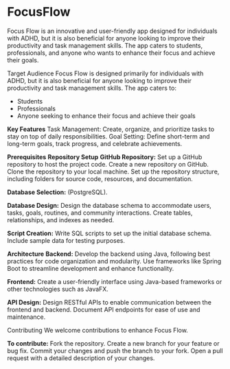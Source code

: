 # FocusFlow
Focus Flow is an innovative and user-friendly app designed for individuals with ADHD, but it is also beneficial for anyone looking to improve their productivity and task management skills. The app caters to students, professionals, and anyone who wants to enhance their focus and achieve their goals.

Target Audience
Focus Flow is designed primarily for individuals with ADHD, but it is also beneficial for anyone looking to improve their productivity and task management skills. The app caters to:

- Students
- Professionals
- Anyone seeking to enhance their focus and achieve their goals
  
**Key Features**
Task Management: Create, organize, and prioritize tasks to stay on top of daily responsibilities.
Goal Setting: Define short-term and long-term goals, track progress, and celebrate achievements.

**Prerequisites**
**Repository Setup**
**GitHub Repository:** 
Set up a GitHub repository to host the project code.
Create a new repository on GitHub.
Clone the repository to your local machine.
Set up the repository structure, including folders for source code, resources, and documentation.


**Database Selection:** (PostgreSQL).

**Database Design:**
Design the database schema to accommodate users, tasks, goals, routines, and community interactions.
Create tables, relationships, and indexes as needed.

**Script Creation:**
Write SQL scripts to set up the initial database schema.
Include sample data for testing purposes.

**Architecture**
**Backend:**
Develop the backend using Java, following best practices for code organization and modularity.
Use frameworks like Spring Boot to streamline development and enhance functionality.

**Frontend:**
Create a user-friendly interface using Java-based frameworks or other technologies such as JavaFX.

**API Design:**
Design RESTful APIs to enable communication between the frontend and backend.
Document API endpoints for ease of use and maintenance.

Contributing
We welcome contributions to enhance Focus Flow.

**To contribute:**
Fork the repository.
Create a new branch for your feature or bug fix.
Commit your changes and push the branch to your fork.
Open a pull request with a detailed description of your changes.
